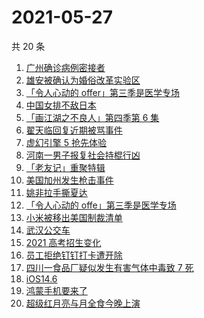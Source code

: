 # 2021-05-27

共 20 条

<!-- BEGIN -->
<!-- 最后更新时间 Thu May 27 2021 17:27:34 GMT+0800 (China Standard Time) -->

1. [广州确诊病例密接者](https://www.zhihu.com/search?q=广州疫情)
2. [雄安被确认为婚俗改革实验区](https://www.zhihu.com/search?q=雄安)
3. [「令人心动的 offer」第三季是医学专场](https://www.zhihu.com/search?q=令人心动的offer第三季)
4. [中国女排不敌日本](https://www.zhihu.com/search?q=中国女排)
5. [「画江湖之不良人」第四季第 6 集](https://www.zhihu.com/search?q=画江湖之不良人第四季)
6. [翟天临回复近期被骂事件](https://www.zhihu.com/search?q=翟天临回复)
7. [虚幻引擎 5 抢先体验](https://www.zhihu.com/search?q=虚幻引擎5)
8. [河南一男子报复社会持棍行凶](https://www.zhihu.com/search?q=河南男子)
9. [「老友记」重聚特辑](https://www.zhihu.com/search?q=老友记重聚)
10. [美国加州发生枪击事件](https://www.zhihu.com/search?q=美国枪击)
11. [姚非拉手撕夏达](https://www.zhihu.com/search?q=夏达)
12. [「令人心动的 offe」第三季是医学专场](https://www.zhihu.com/search?q=令人心动的offer第三季)
13. [小米被移出美国制裁清单](https://www.zhihu.com/search?q=小米美国和解)
14. [武汉公交车](https://www.zhihu.com/search?q=武汉公交车)
15. [2021 高考招生变化](https://www.zhihu.com/search?q=高考招生)
16. [员工拒绝钉钉打卡遭开除](https://www.zhihu.com/search?q=员工拒绝打卡)
17. [四川一食品厂疑似发生有害气体中毒致 7 死](https://www.zhihu.com/search?q=四川食品厂)
18. [iOS14.6](https://www.zhihu.com/search?q=ios14.6)
19. [鸿蒙手机要来了](https://www.zhihu.com/search?q=华为鸿蒙)
20. [超级红月亮与月全食今晚上演](https://www.zhihu.com/search?q=超级红月亮)

<!-- END -->
